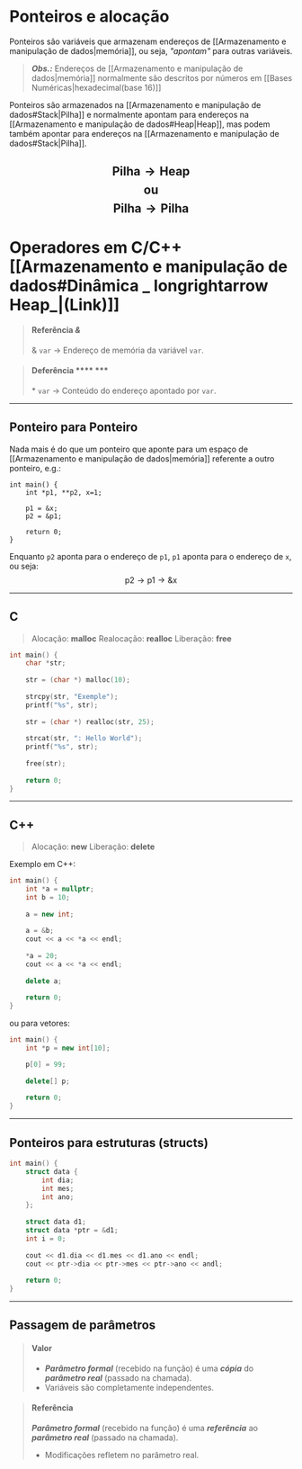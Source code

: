 # Ponteiros e alocação
Ponteiros são variáveis que armazenam endereços de [[Armazenamento e manipulação de dados|memória]], ou seja, _"apontam"_ para outras variáveis.
>***Obs.:*** Endereços de [[Armazenamento e manipulação de dados|memória]] normalmente são descritos por números em [[Bases Numéricas|hexadecimal(base 16)]]

Ponteiros são armazenados na [[Armazenamento e manipulação de dados#Stack|Pilha]] e normalmente apontam para endereços na [[Armazenamento e manipulação de dados#Heap|Heap]], mas podem também apontar para endereços na [[Armazenamento e manipulação de dados#Stack|Pilha]].

$$\text{Pilha} \longrightarrow \text{Heap}$$
$$\text{ou}$$
$$\text{Pilha} \longrightarrow \text{Pilha}$$
---
# Operadores em C/C++ [[Armazenamento e manipulação de dados#Dinâmica _ longrightarrow Heap_|(Link)]]
>#### Referência ***&***
> & `var` $\longrightarrow$ Endereço de memória da variável `var`.

>#### Deferência ***\* ***
>\* `var` $\longrightarrow$ Conteúdo do endereço apontado por `var`.

---
## Ponteiro para Ponteiro
Nada mais é do que um ponteiro que aponte para um espaço de [[Armazenamento e manipulação de dados|memória]] referente a outro ponteiro, e.g.:

```C/C++
int main() {
	int *p1, **p2, x=1;
	
	p1 = &x;
	p2 = &p1;
	
	return 0;
}
```

Enquanto `p2` aponta para o endereço de `p1`, `p1` aponta para o endereço de `x`, ou seja: $$\text{p2}\rightarrow\text{p1}\rightarrow\text{\&x}$$

---
## C
>Alocação: **malloc**
>Realocação: **realloc**
>Liberação: **free**

~~~C
int main() {
	char *str;
	
	str = (char *) malloc(10);
	
	strcpy(str, "Exemple");
	printf("%s", str);
	
	str = (char *) realloc(str, 25);
	
	strcat(str, ": Hello World");
	printf("%s", str);
	
	free(str);
	
	return 0;
}
~~~
---
## C++
>Alocação: **new**
>Liberação: **delete**

Exemplo em C++:
~~~C++
int main() {
	int *a = nullptr;
	int b = 10;
	
	a = new int;
	
	a = &b;
	cout << a << *a << endl;
	
	*a = 20;
	cout << a << *a << endl;
	
	delete a;
	
	return 0;
}
~~~
ou para vetores:
~~~C++
int main() {
	int *p = new int[10];

	p[0] = 99;
	
	delete[] p;
	
	return 0;
}
~~~
---
## Ponteiros para estruturas (structs)
```C++
int main() {
	struct data {
		int dia;
		int mes;
		int ano;
	};
	
	struct data d1;
	struct data *ptr = &d1;
	int i = 0;
	
	cout << d1.dia << d1.mes << d1.ano << endl;
	cout << ptr->dia << ptr->mes << ptr->ano << andl;
	
	return 0;
}
```
---
## Passagem de parâmetros
>#### Valor
>+ ***Parâmetro formal*** (recebido na função) é uma ***cópia*** do ***parâmetro real*** (passado na chamada).
>+ Variáveis são completamente independentes.

>#### Referência
>***Parâmetro formal*** (recebido na função) é uma ***referência*** ao ***parâmetro real*** (passado na chamada).
>+ Modificações refletem no parâmetro real.
